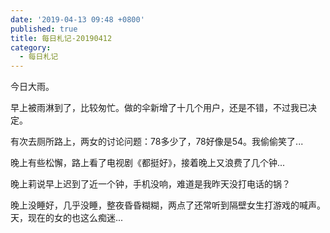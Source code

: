 ```yaml
---
date: '2019-04-13 09:48 +0800'
published: true
title: 每日札记-20190412
category:
  - 每日札记
---
```

今日大雨。

早上被雨淋到了，比较匆忙。做的伞新增了十几个用户，还是不错，不过我已决定。

有次去厕所路上，两女的讨论问题：78多少了，78好像是54。我偷偷笑了...

晚上有些松懈，路上看了电视剧《都挺好》，接着晚上又浪费了几个钟...

晚上莉说早上迟到了近一个钟，手机没响，难道是我昨天没打电话的锅？

晚上没睡好，几乎没睡，整夜昏昏糊糊，两点了还常听到隔壁女生打游戏的喊声。天，现在的女的也这么痴迷...
